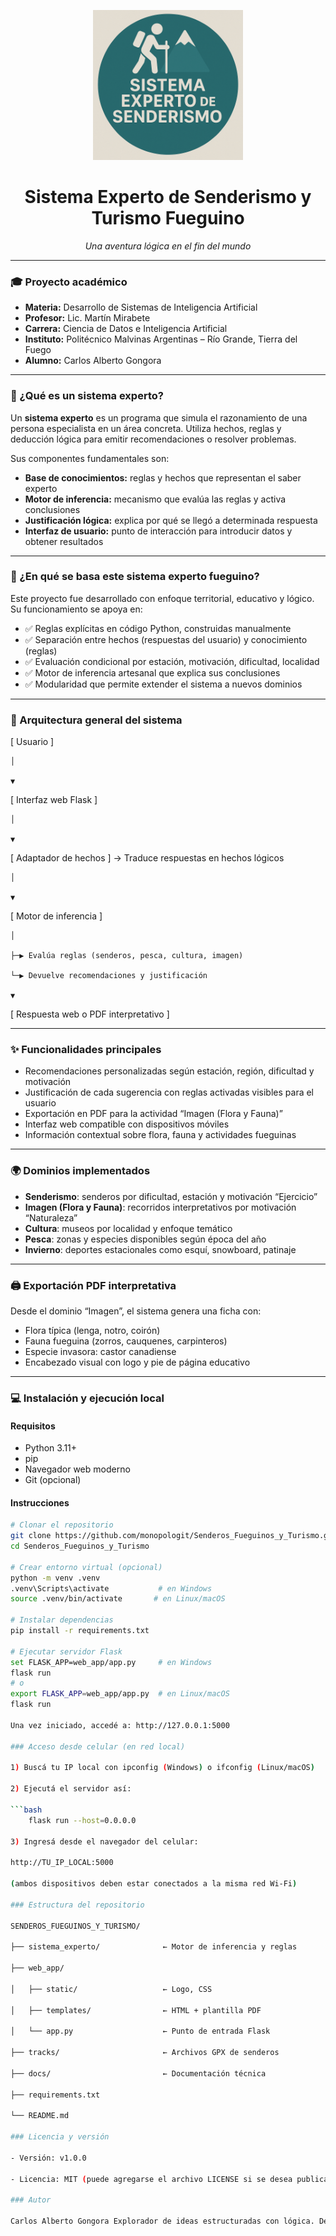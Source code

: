<p align="center">
  <img src="web_app/static/Logo_fueguino.png" alt="Logo Fueguino" width="240"/>
</p>

<h1 align="center">Sistema Experto de Senderismo y Turismo Fueguino</h1>
<p align="center"><em>Una aventura lógica en el fin del mundo</em></p>

---

### 🎓 Proyecto académico

- **Materia:** Desarrollo de Sistemas de Inteligencia Artificial  
- **Profesor:** Lic. Martín Mirabete  
- **Carrera:** Ciencia de Datos e Inteligencia Artificial  
- **Instituto:** Politécnico Malvinas Argentinas – Río Grande, Tierra del Fuego  
- **Alumno:** Carlos Alberto Gongora  

---

### 🧠 ¿Qué es un sistema experto?

Un **sistema experto** es un programa que simula el razonamiento de una persona especialista en un área concreta. Utiliza hechos, reglas y deducción lógica para emitir recomendaciones o resolver problemas.

Sus componentes fundamentales son:

- **Base de conocimientos:** reglas y hechos que representan el saber experto  
- **Motor de inferencia:** mecanismo que evalúa las reglas y activa conclusiones  
- **Justificación lógica:** explica por qué se llegó a determinada respuesta  
- **Interfaz de usuario:** punto de interacción para introducir datos y obtener resultados  

---

### 🧩 ¿En qué se basa este sistema experto fueguino?

Este proyecto fue desarrollado con enfoque territorial, educativo y lógico. Su funcionamiento se apoya en:

- ✅ Reglas explícitas en código Python, construidas manualmente  
- ✅ Separación entre hechos (respuestas del usuario) y conocimiento (reglas)  
- ✅ Evaluación condicional por estación, motivación, dificultad, localidad  
- ✅ Motor de inferencia artesanal que explica sus conclusiones  
- ✅ Modularidad que permite extender el sistema a nuevos dominios  

---

### 🧱 Arquitectura general del sistema

[ Usuario ]

    │ 

    ▼ 

[ Interfaz web Flask ] 

    │ 

    ▼ 

[ Adaptador de hechos ] → Traduce respuestas en hechos lógicos 

    │ 

    ▼ 

[ Motor de inferencia ] 

    │ 

    ├─▶ Evalúa reglas (senderos, pesca, cultura, imagen) 

    └─▶ Devuelve recomendaciones y justificación 

    ▼ 

[ Respuesta web o PDF interpretativo ]


---

### ✨ Funcionalidades principales

- Recomendaciones personalizadas según estación, región, dificultad y motivación  
- Justificación de cada sugerencia con reglas activadas visibles para el usuario  
- Exportación en PDF para la actividad “Imagen (Flora y Fauna)”  
- Interfaz web compatible con dispositivos móviles  
- Información contextual sobre flora, fauna y actividades fueguinas  

---

### 🌍 Dominios implementados

- **Senderismo**: senderos por dificultad, estación y motivación “Ejercicio”  
- **Imagen (Flora y Fauna)**: recorridos interpretativos por motivación “Naturaleza”  
- **Cultura**: museos por localidad y enfoque temático  
- **Pesca**: zonas y especies disponibles según época del año  
- **Invierno**: deportes estacionales como esquí, snowboard, patinaje  

---

### 🖨 Exportación PDF interpretativa

Desde el dominio “Imagen”, el sistema genera una ficha con:

- Flora típica (lenga, notro, coirón)  
- Fauna fueguina (zorros, cauquenes, carpinteros)  
- Especie invasora: castor canadiense  
- Encabezado visual con logo y pie de página educativo  

---

### 💻 Instalación y ejecución local

#### Requisitos

- Python 3.11+  
- pip  
- Navegador web moderno  
- Git (opcional)

#### Instrucciones

```bash
# Clonar el repositorio
git clone https://github.com/monopologit/Senderos_Fueguinos_y_Turismo.git
cd Senderos_Fueguinos_y_Turismo

# Crear entorno virtual (opcional)
python -m venv .venv
.venv\Scripts\activate           # en Windows
source .venv/bin/activate       # en Linux/macOS

# Instalar dependencias
pip install -r requirements.txt

# Ejecutar servidor Flask
set FLASK_APP=web_app/app.py     # en Windows
flask run
# o
export FLASK_APP=web_app/app.py  # en Linux/macOS
flask run

Una vez iniciado, accedé a: http://127.0.0.1:5000

### Acceso desde celular (en red local)

1) Buscá tu IP local con ipconfig (Windows) o ifconfig (Linux/macOS)

2) Ejecutá el servidor así:

```bash
    flask run --host=0.0.0.0

3) Ingresá desde el navegador del celular:

http://TU_IP_LOCAL:5000

(ambos dispositivos deben estar conectados a la misma red Wi-Fi)

### Estructura del repositorio

SENDEROS_FUEGUINOS_Y_TURISMO/

├── sistema_experto/              ← Motor de inferencia y reglas

├── web_app/

│   ├── static/                   ← Logo, CSS

│   ├── templates/                ← HTML + plantilla PDF

│   └── app.py                    ← Punto de entrada Flask

├── tracks/                       ← Archivos GPX de senderos

├── docs/                         ← Documentación técnica

├── requirements.txt

└── README.md

### Licencia y versión

- Versión: v1.0.0

- Licencia: MIT (puede agregarse el archivo LICENSE si se desea publicar abiertamente)

### Autor

Carlos Alberto Gongora Explorador de ideas estructuradas con lógica. Desarrollado en Tierra del Fuego, al sur del sur.

